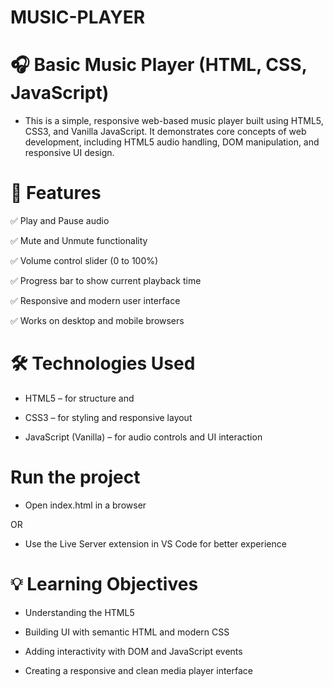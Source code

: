 # MUSIC-PLAYER

# 🎧 Basic Music Player (HTML, CSS, JavaScript)

- This is a simple, responsive web-based music player built using HTML5, CSS3, and Vanilla JavaScript. It demonstrates core concepts of web development, including HTML5 audio handling, DOM manipulation, and responsive UI design.

# 🚀 Features

✅ Play and Pause audio

✅ Mute and Unmute functionality

✅ Volume control slider (0 to 100%)

✅ Progress bar to show current playback time

✅ Responsive and modern user interface

✅ Works on desktop and mobile browsers

# 🛠️ Technologies Used

- HTML5 – for structure and <audio> element

- CSS3 – for styling and responsive layout

- JavaScript (Vanilla) – for audio controls and UI interaction

# Run the project

- Open index.html in a browser

OR

- Use the Live Server extension in VS Code for better experience

# 💡 Learning Objectives

- Understanding the HTML5 <audio> element

- Building UI with semantic HTML and modern CSS

- Adding interactivity with DOM and JavaScript events

- Creating a responsive and clean media player interface
